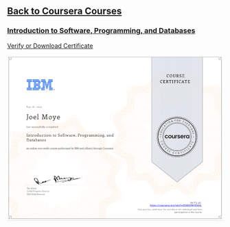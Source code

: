 ## [Back to Coursera Courses](/README.md)
### [Introduction to Software, Programming, and Databases](https://www.coursera.org/learn/introduction-software-programming-and-databases)
[Verify or Download Certificate](https://www.coursera.org/verify/ESKKFPHJPUKG)

![](ESKKFPHJPUKG.png)

